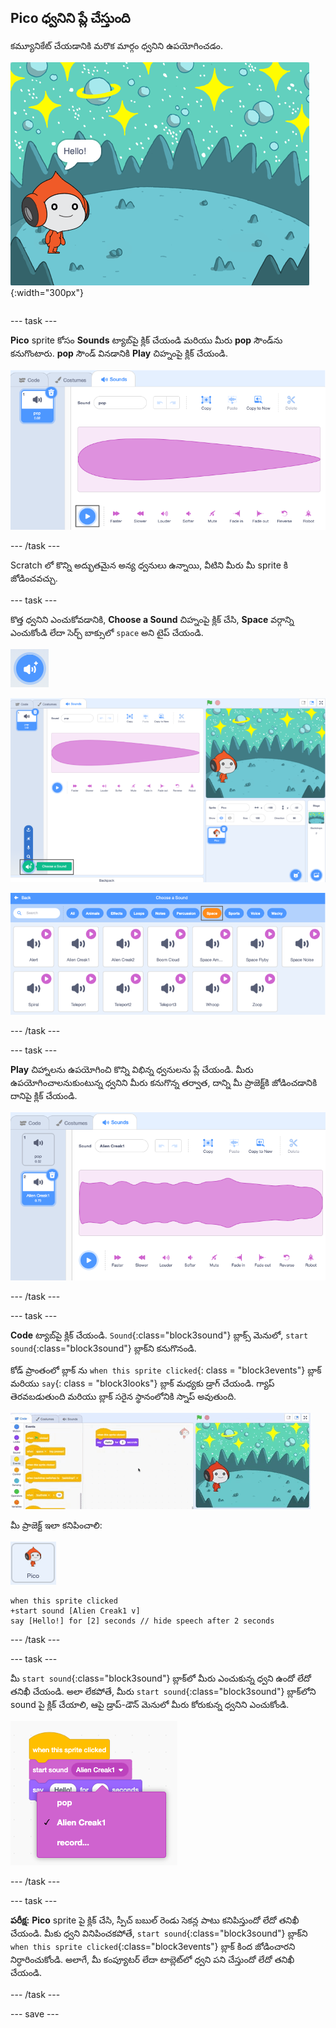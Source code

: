 ## Pico ధ్వనిని ప్లే చేస్తుంది

<div style="display: flex; flex-wrap: wrap">
<div style="flex-basis: 200px; flex-grow: 1; margin-right: 15px;">
కమ్యూనికేట్ చేయడానికి మరొక మార్గం ధ్వనిని ఉపయోగించడం.
</div>
<div>

![Pico sprite చెప్తోంది, "Hello!"](images/pico-step2.png){:width="300px"}

</div>
</div>

--- task ---

**Pico** sprite కోసం **Sounds** ట్యాబ్‌పై క్లిక్ చేయండి మరియు మీరు **pop** సౌండ్‌ను కనుగొంటారు. **pop** సౌండ్ వినడానికి **Play** చిహ్నంపై క్లిక్ చేయండి.

![Sounds ట్యాబ్‌లో pop sound ప్లే అవుతోంది.](images/pico-sound-play.png)

--- /task ---

Scratch లో కొన్ని అద్భుతమైన అన్య ధ్వనులు ఉన్నాయి, వీటిని మీరు మీ sprite కి జోడించవచ్చు.

--- task ---

కొత్త ధ్వనిని ఎంచుకోవడానికి, **Choose a Sound** చిహ్నంపై క్లిక్ చేసి, **Space** వర్గాన్ని ఎంచుకోండి లేదా సెర్చ్ బాక్సులో `space` అని టైప్ చేయండి.

!['Choose a Sound' చిహ్నం.](images/sound-button.png)

!['Choose a Sound'తో గల Scratch ఎడిటర్, హైలైట్ చేయబడింది.](images/pico-choose-sound.png)

![Sound లైబ్రరీలో కల 'Space' వర్గం.](images/pico-space-category.png)

--- /task ---

--- task ---

**Play** చిహ్నాలను ఉపయోగించి కొన్ని విభిన్న ధ్వనులను ప్లే చేయండి. మీరు ఉపయోగించాలనుకుంటున్న ధ్వనిని మీరు కనుగొన్న తర్వాత, దాన్ని మీ ప్రాజెక్ట్‌కి జోడించడానికి దానిపై క్లిక్ చేయండి.

![Sounds ట్యాబ్‌లోని pop sound క్రింద కల ధ్వని, (Alien Creak1) ఉదాహరణగా చూపబడినది.](images/pico-inserted-sound.png)

--- /task ---

--- task ---

**Code** ట్యాబ్‌పై క్లిక్ చేయండి. `Sound`{:class="block3sound"} బ్లాక్స్ మెనులో, `start sound`{:class="block3sound"} బ్లాక్‌ని కనుగొనండి.

కోడ్ ప్రాంతంలో బ్లాక్ ను `when this sprite clicked`{: class = "block3events"} బ్లాక్ మరియు `say`{: class = "block3looks"} బ్లాక్ మధ్యకు డ్రాగ్ చేయండి. గ్యాప్ తెరవబడుతుంది మరియు బ్లాక్ సరైన స్థానంలోనికి స్నాప్ అవుతుంది.

![రెండు బ్లాక్‌ల మధ్య 'start sound' బ్లాక్ జోడించబడుతోంది.](images/pico-insert-block.gif)

మీ ప్రాజెక్ట్ ఇలా కనిపించాలి:

![Pico sprite.](images/pico-sprite.png)

```blocks3
when this sprite clicked
+start sound [Alien Creak1 v] 
say [Hello!] for [2] seconds // hide speech after 2 seconds
```

--- /task ---

--- task ---

మీ `start sound`{:class="block3sound"} బ్లాక్‌లో మీరు ఎంచుకున్న ధ్వని ఉందో లేదో తనిఖీ చేయండి. అలా లేకపోతే, మీరు `start sound`{:class="block3sound"} బ్లాక్‌లోని sound పై క్లిక్ చేయాలి, ఆపై డ్రాప్-డౌన్ మెనులో మీరు కోరుకున్న ధ్వనిని ఎంచుకోండి.

!['start sound' బ్లాక్‌లోని డ్రాప్-డౌన్ మెనులో Alien Creak1 ధ్వని పై క్లిక్ చేయడం.](images/pico-sound-menu.png)

--- /task ---

--- task ---

**పరీక్ష:** **Pico** sprite పై క్లిక్ చేసి, స్పీచ్ బబుల్ రెండు సెకన్ల పాటు కనిపిస్తుందో లేదో తనిఖీ చేయండి. మీకు ధ్వని వినిపించకపోతే, `start sound`{:class="block3sound"} బ్లాక్‌ని `when this sprite clicked`{:class="block3events"} బ్లాక్‌ కింద జోడించారని నిర్ధారించుకోండి. అలాగే, మీ కంప్యూటర్ లేదా టాబ్లెట్‌లో ధ్వని పని చేస్తుందో లేదో తనిఖీ చేయండి.

--- /task ---

--- save ---

